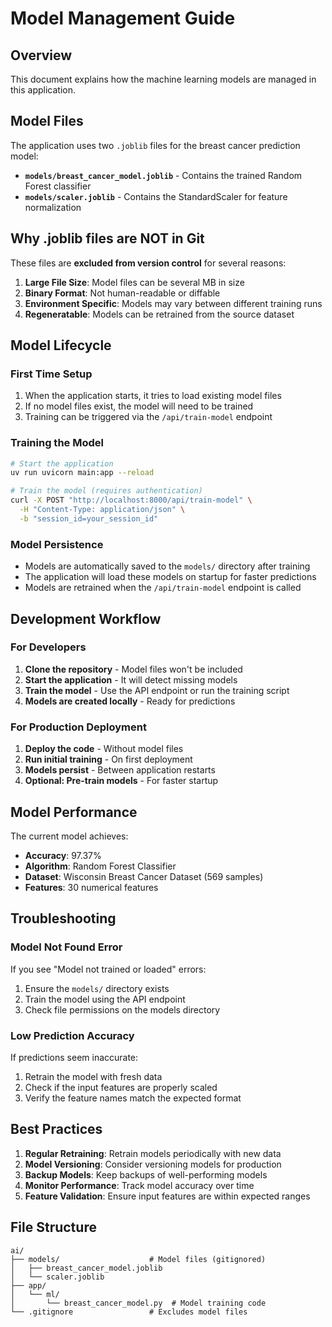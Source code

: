 # Model Management Guide

## Overview

This document explains how the machine learning models are managed in this application.

## Model Files

The application uses two `.joblib` files for the breast cancer prediction model:

- **`models/breast_cancer_model.joblib`** - Contains the trained Random Forest classifier
- **`models/scaler.joblib`** - Contains the StandardScaler for feature normalization

## Why .joblib files are NOT in Git

These files are **excluded from version control** for several reasons:

1. **Large File Size**: Model files can be several MB in size
2. **Binary Format**: Not human-readable or diffable
3. **Environment Specific**: Models may vary between different training runs
4. **Regeneratable**: Models can be retrained from the source dataset

## Model Lifecycle

### First Time Setup
1. When the application starts, it tries to load existing model files
2. If no model files exist, the model will need to be trained
3. Training can be triggered via the `/api/train-model` endpoint

### Training the Model
```bash
# Start the application
uv run uvicorn main:app --reload

# Train the model (requires authentication)
curl -X POST "http://localhost:8000/api/train-model" \
  -H "Content-Type: application/json" \
  -b "session_id=your_session_id"
```

### Model Persistence
- Models are automatically saved to the `models/` directory after training
- The application will load these models on startup for faster predictions
- Models are retrained when the `/api/train-model` endpoint is called

## Development Workflow

### For Developers
1. **Clone the repository** - Model files won't be included
2. **Start the application** - It will detect missing models
3. **Train the model** - Use the API endpoint or run the training script
4. **Models are created locally** - Ready for predictions

### For Production Deployment
1. **Deploy the code** - Without model files
2. **Run initial training** - On first deployment
3. **Models persist** - Between application restarts
4. **Optional: Pre-train models** - For faster startup

## Model Performance

The current model achieves:
- **Accuracy**: 97.37%
- **Algorithm**: Random Forest Classifier
- **Dataset**: Wisconsin Breast Cancer Dataset (569 samples)
- **Features**: 30 numerical features

## Troubleshooting

### Model Not Found Error
If you see "Model not trained or loaded" errors:
1. Ensure the `models/` directory exists
2. Train the model using the API endpoint
3. Check file permissions on the models directory

### Low Prediction Accuracy
If predictions seem inaccurate:
1. Retrain the model with fresh data
2. Check if the input features are properly scaled
3. Verify the feature names match the expected format

## Best Practices

1. **Regular Retraining**: Retrain models periodically with new data
2. **Model Versioning**: Consider versioning models for production
3. **Backup Models**: Keep backups of well-performing models
4. **Monitor Performance**: Track model accuracy over time
5. **Feature Validation**: Ensure input features are within expected ranges

## File Structure

```
ai/
├── models/                    # Model files (gitignored)
│   ├── breast_cancer_model.joblib
│   └── scaler.joblib
├── app/
│   └── ml/
│       └── breast_cancer_model.py  # Model training code
└── .gitignore                 # Excludes model files
```
